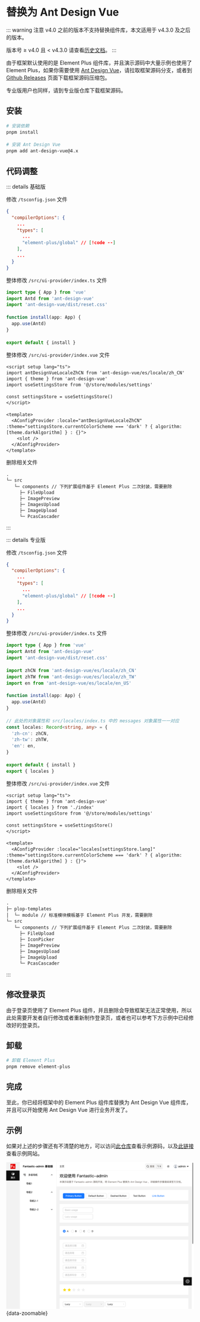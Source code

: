# 替换为 Ant Design Vue

::: warning 注意
v4.0 之前的版本不支持替换组件库，本文适用于 v4.3.0 及之后的版本。

版本号 ≥ v4.0 且 < v4.3.0 请查看[历史文档](https://github.com/fantastic-admin/fantastic-admin.github.io/blob/01be97f74f8ae7b14ccdec108941b5fd5b58bd28/guide/replace-to-antd.md)。
:::

由于框架默认使用的是 Element Plus 组件库，并且演示源码中大量示例也使用了 Element Plus，如果你需要使用 [Ant Design Vue](https://www.antdv.com/docs/vue/introduce-cn)，请拉取框架源码分支，或者到 [Github Releases](https://github.com/fantastic-admin/basic/releases) 页面下载框架源码压缩包。

专业版用户也同样，请到专业版仓库下载框架源码。

## 安装

```sh
# 安装依赖
pnpm install

# 安装 Ant Design Vue
pnpm add ant-design-vue@4.x
```

## 代码调整

::: details 基础版

修改 `/tsconfig.json` 文件

```json
{
  "compilerOptions": {
    ...
    "types": [
      ...
      "element-plus/global" // [!code --]
    ],
    ...
  }
}
```

整体修改 `/src/ui-provider/index.ts` 文件

```ts
import type { App } from 'vue'
import Antd from 'ant-design-vue'
import 'ant-design-vue/dist/reset.css'

function install(app: App) {
  app.use(Antd)
}

export default { install }
```

整体修改 `/src/ui-provider/index.vue` 文件

```vue
<script setup lang="ts">
import antDesignVueLocaleZhCN from 'ant-design-vue/es/locale/zh_CN'
import { theme } from 'ant-design-vue'
import useSettingsStore from '@/store/modules/settings'

const settingsStore = useSettingsStore()
</script>

<template>
  <AConfigProvider :locale="antDesignVueLocaleZhCN" :theme="settingsStore.currentColorScheme === 'dark' ? { algorithm: [theme.darkAlgorithm] } : {}">
    <slot />
  </AConfigProvider>
</template>
```

删除相关文件

```
.
└─ src
   └─ components // 下列扩展组件基于 Element Plus 二次封装，需要删除
     ├─ FileUpload
     ├─ ImagePreview
     ├─ ImagesUpload
     ├─ ImageUpload
     └─ PcasCascader
```

:::

::: details 专业版

修改 `/tsconfig.json` 文件

```json
{
  "compilerOptions": {
    ...
    "types": [
      ...
      "element-plus/global" // [!code --]
    ],
    ...
  }
}
```

整体修改 `/src/ui-provider/index.ts` 文件

```ts
import type { App } from 'vue'
import Antd from 'ant-design-vue'
import 'ant-design-vue/dist/reset.css'

import zhCN from 'ant-design-vue/es/locale/zh_CN'
import zhTW from 'ant-design-vue/es/locale/zh_TW'
import en from 'ant-design-vue/es/locale/en_US'

function install(app: App) {
  app.use(Antd)
}

// 此处的对象属性和 src/locales/index.ts 中的 messages 对象属性一一对应
const locales: Record<string, any> = {
  'zh-cn': zhCN,
  'zh-tw': zhTW,
  'en': en,
}

export default { install }
export { locales }
```

整体修改 `/src/ui-provider/index.vue` 文件

```vue
<script setup lang="ts">
import { theme } from 'ant-design-vue'
import { locales } from './index'
import useSettingsStore from '@/store/modules/settings'

const settingsStore = useSettingsStore()
</script>

<template>
  <AConfigProvider :locale="locales[settingsStore.lang]" :theme="settingsStore.currentColorScheme === 'dark' ? { algorithm: [theme.darkAlgorithm] } : {}">
    <slot />
  </AConfigProvider>
</template>
```

删除相关文件

```
.
├─ plop-templates
│  └─ module // 标准模块模板基于 Element Plus 开发，需要删除
└─ src
   └─ components // 下列扩展组件基于 Element Plus 二次封装，需要删除
     ├─ FileUpload
     ├─ IconPicker
     ├─ ImagePreview
     ├─ ImagesUpload
     ├─ ImageUpload
     └─ PcasCascader
```

:::

## 修改登录页

由于登录页使用了 Element Plus 组件，并且删除会导致框架无法正常使用，所以此处需要开发者自行修改或者重新制作登录页，或者也可以参考下方示例中已经修改好的登录页。

## 卸载

```sh
# 卸载 Element Plus
pnpm remove element-plus
```

## 完成

至此，你已经将框架中的 Element Plus 组件库替换为 Ant Design Vue 组件库，并且可以开始使用 Ant Design Vue 进行业务开发了。

## 示例

如果对上述的步骤还有不清楚的地方，可以访问[此仓库](https://github.com/fantastic-admin/antd-example)查看示例源码，以及[此链接](https://fantastic-admin.hurui.me/antd-example/)查看示例网站。

![](/ui-antd.png){data-zoomable}
